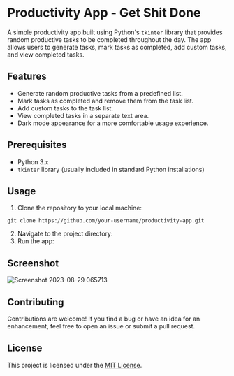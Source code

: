 # Productivity App - Get Shit Done

A simple productivity app built using Python's `tkinter` library that provides random productive tasks to be completed throughout the day. The app allows users to generate tasks, mark tasks as completed, add custom tasks, and view completed tasks.

## Features

- Generate random productive tasks from a predefined list.
- Mark tasks as completed and remove them from the task list.
- Add custom tasks to the task list.
- View completed tasks in a separate text area.
- Dark mode appearance for a more comfortable usage experience.

## Prerequisites

- Python 3.x
- `tkinter` library (usually included in standard Python installations)

## Usage

1. Clone the repository to your local machine:

```
git clone https://github.com/your-username/productivity-app.git
```
2. Navigate to the project directory:
3. Run the app:


## Screenshot

![Screenshot 2023-08-29 065713](https://github.com/hat7r1ck/gsd/assets/110708720/2edf9d0e-03d6-4dd5-af93-37a472a43150)

## Contributing

Contributions are welcome! If you find a bug or have an idea for an enhancement, feel free to open an issue or submit a pull request.

## License

This project is licensed under the [MIT License](LICENSE).
